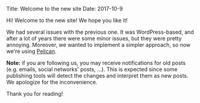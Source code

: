 Title: Welcome to the new site
Date: 2017-10-9

Hi! Welcome to the new site! We hope you like it!

We had several issues with the previous one. It was WordPress-based, and after a lot of years there were some minor issues, but they were pretty annoying. Moreover, we wanted to implement a simpler approach, so now we're using [Pelican](https://blog.getpelican.com).

**Note:** if you are following us, you may receive notifications for old posts (e.g. emails, social networks' posts, ...). This is expected since some publishing tools will detect the changes and interpret them as new posts. We apologize for the inconvenience.

Thank you for reading!

